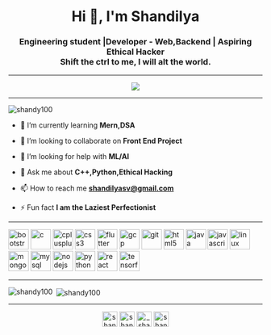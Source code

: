 <h1 align="center">Hi 👋, I'm Shandilya</h1>
<h3 align="center">Engineering student |Developer - Web,Backend | Aspiring Ethical Hacker <br> Shift the ctrl to me, I will alt the world.</h3>
<hr></hr>
<p align="center"><img align="center" src="https://cdn.dribbble.com/users/1059583/screenshots/4171367/coding-freak.gif"/>
<hr></hr>
<p align="left"> <img src="https://komarev.com/ghpvc/?username=shandy100" alt="shandy100" /> </p>

- 🌱 I’m currently learning **Mern,DSA**

- 👯 I’m looking to collaborate on **Front End Project**

- 🤝 I’m looking for help with **ML/AI**

- 💬 Ask me about **C++,Python,Ethical Hacking**

- 📫 How to reach me **shandilyasv@gmail.com**

- ⚡ Fun fact **I am the Laziest Perfectionist**

<hr></hr>

<p align="left"><img src="https://devicons.github.io/devicon/devicon.git/icons/bootstrap/bootstrap-plain.svg" alt="bootstrap" width="40" height="40"/> <img src="https://devicons.github.io/devicon/devicon.git/icons/c/c-original.svg" alt="c" width="40" height="40"/> <img src="https://devicons.github.io/devicon/devicon.git/icons/cplusplus/cplusplus-original.svg" alt="cplusplus" width="40" height="40"/> <img src="https://devicons.github.io/devicon/devicon.git/icons/css3/css3-original-wordmark.svg" alt="css3" width="40" height="40"/> <img src="https://www.vectorlogo.zone/logos/flutterio/flutterio-icon.svg" alt="flutter" width="40" height="40"/> <img src="https://www.vectorlogo.zone/logos/google_cloud/google_cloud-icon.svg" alt="gcp" width="40" height="40"/> <img src="https://www.vectorlogo.zone/logos/git-scm/git-scm-icon.svg" alt="git" width="40" height="40"/> <img src="https://devicons.github.io/devicon/devicon.git/icons/html5/html5-original-wordmark.svg" alt="html5" width="40" height="40"/> <img src="https://devicons.github.io/devicon/devicon.git/icons/java/java-original-wordmark.svg" alt="java" width="40" height="40"/> <img src="https://devicons.github.io/devicon/devicon.git/icons/javascript/javascript-original.svg" alt="javascript" width="40" height="40"/> <img src="https://devicons.github.io/devicon/devicon.git/icons/linux/linux-original.svg" alt="linux" width="40" height="40"/> <img src="https://devicons.github.io/devicon/devicon.git/icons/mongodb/mongodb-original-wordmark.svg" alt="mongodb" width="40" height="40"/> <img src="https://devicons.github.io/devicon/devicon.git/icons/mysql/mysql-original-wordmark.svg" alt="mysql" width="40" height="40"/> <img src="https://devicons.github.io/devicon/devicon.git/icons/nodejs/nodejs-original-wordmark.svg" alt="nodejs" width="40" height="40"/> <img src="https://devicons.github.io/devicon/devicon.git/icons/python/python-original.svg" alt="python" width="40" height="40"/> <img src="https://devicons.github.io/devicon/devicon.git/icons/react/react-original-wordmark.svg" alt="react" width="40" height="40"/> <img src="https://www.vectorlogo.zone/logos/tensorflow/tensorflow-icon.svg" alt="tensorflow" width="40" height="40"/></p>

<hr></hr>
<a></a>
<p><img align="left" src="https://github-readme-stats.vercel.app/api/top-langs/?username=shandy100&layout=compact&hide=html&theme=algolia" alt="shandy100" /></p>

<a></a>
<p>&nbsp;<img align="center" src="https://github-readme-stats.vercel.app/api?username=shandy100&show_icons=true&theme=algolia" alt="shandy100" /></p>
<hr></hr>

<p align="center">
<a href="https://linkedin.com/in/shandilya s v" target="blank"><img align="center" src="https://cdn.jsdelivr.net/npm/simple-icons@3.0.1/icons/linkedin.svg" alt="shandilya s v" height="30" width="30" /></a>
<a href="https://kaggle.com/shandilyasv" target="blank"><img align="center" src="https://cdn.jsdelivr.net/npm/simple-icons@3.0.1/icons/kaggle.svg" alt="shandilyasv" height="30" width="30" /></a>
<a href="https://instagram.com/_shandy_10" target="blank"><img align="center" src="https://cdn.jsdelivr.net/npm/simple-icons@3.0.1/icons/instagram.svg" alt="_shandy_10" height="30" width="30" /></a>
<a href="https://www.hackerrank.com/shandilya s v" target="blank"><img align="center" src="https://cdn.jsdelivr.net/npm/simple-icons@3.0.1/icons/hackerrank.svg" alt="shandilya s v" height="30" width="30" /></a>
</p>
